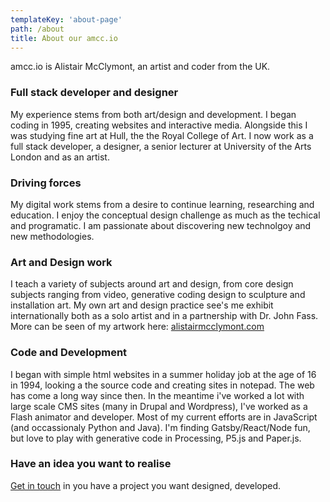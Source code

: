 ```yaml
---
templateKey: 'about-page'
path: /about
title: About our amcc.io
---
```

amcc.io is Alistair McClymont, an artist and coder from the UK.

### Full stack developer and designer
My experience stems from both art/design and development. I began coding in 1995, creating websites and interactive media. Alongside this I was studying fine art at Hull, the the Royal College of Art. I now work as a full stack developer, a designer, a senior lecturer at University of the Arts London and as an artist.

### Driving forces
My digital work stems from a desire to continue learning, researching and education. I enjoy the conceptual design challenge as much as the techical and programatic. I am passionate about discovering new technolgoy and new methodologies.

### Art and Design work
I teach a variety of subjects around art and design, from core design subjects ranging from video, generative coding design to sculpture and installation art. My own art and design practice see's me exhibit internationally both as a solo artist and in a partnership with Dr. John Fass. More can be seen of my artwork here: <a href="alistairmcclymont.com">alistairmcclymont.com</a>

### Code and Development
I began with simple html websites in a summer holiday job at the age of 16 in 1994, looking a the source code and creating sites in notepad. The web has come a long way since then. In the meantime i've worked a lot with large scale CMS sites (many in Drupal and Wordpress), I've worked as a Flash animator and developer. Most of my current efforts are in JavaScript (and occassionaly Python and Java). I'm finding Gatsby/React/Node fun, but love to play with generative code in Processing, P5.js and Paper.js.

### Have an idea you want to realise
<a href="/contact">Get in touch</a> in you have a project you want designed, developed.
